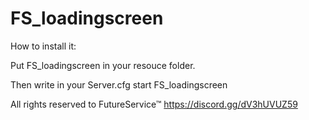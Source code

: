 # FS_loadingscreen


How to install it:

Put FS_loadingscreen in your resouce folder.

Then write in your Server.cfg 
start FS_loadingscreen





    
  All rights reserved to FutureService™ 
    https://discord.gg/dV3hUVUZ59
